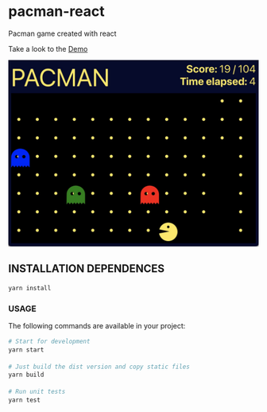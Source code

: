 # pacman-react
Pacman game created with react

Take a look to the [Demo](https://mbfassnacht.github.io/pacman-react/)


[![pacman](https://github.com/mbfassnacht/assets/raw/master/images/pacman-react/react-pacman.png)](https://github.com/mbfassnacht/assets/raw/master/images/pacman-react/react-pacman.png)


## INSTALLATION DEPENDENCES
```javascript
yarn install
```
### USAGE
The following commands are available in your project:
```bash
# Start for development
yarn start

# Just build the dist version and copy static files
yarn build

# Run unit tests
yarn test
```
